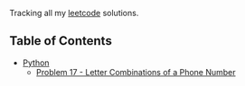 
Tracking all my <a href="https://leetcode.com/">leetcode</a> solutions. 

## Table of Contents

* [Python](python)
    - [Problem 17 - Letter Combinations of a Phone Number
](python/17.py)